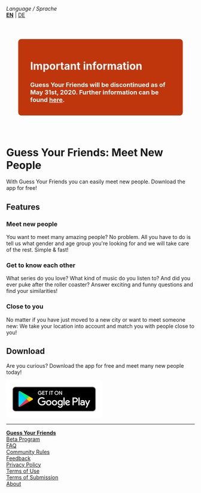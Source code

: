 _Language / Sprache_<br />
[__EN__](/index-en) | [DE](/index)

<br />
<br />

<div style="color: white; background-color: #BF360C; padding: 16px 32px; margin: 8px 32px; border-radius: 8px;">
<h1>Important information</h1>
<h3><b>Guess Your Friends will be discontinued as of May 31st, 2020.</b> Further information can be found <a style="color: white" href="/thank-you"><b><u>here</u></b></a>.</h3>
</div>

<br />
<br />

# Guess Your Friends: Meet New People

With Guess Your Friends you can easily meet new people. Download the app for free!

## Features

### Meet new people
You want to meet many amazing people? No problem. All you have to do is tell us what gender and age group you're looking for and we will take care of the rest. Simple & fast!

### Get to know each other
What series do you love? What kind of music do you listen to? And did you ever puke after the roller coaster? Answer exciting and funny questions and find your similarities!

### Close to you
No matter if you have just moved to a new city or want to meet someone new: We take your location into account and match you with people close to you!

## Download
Are you curious? Download the app for free and meet many new people today!

[![Download](/img/badge_play_en.png)](https://play.google.com/store/apps/details?id=com.asumaone.gyf&referrer=utm_source%3Dwebsite)

---

[__Guess Your Friends__](/index-en)<br />
[Beta Program](/beta-program-en)<br />
[FAQ](/faq-en)<br />
[Community Rules](/community-rules-en)<br />
[Feedback](/feedback-en)<br />
[Privacy Policy](/privacy-en)<br />
[Terms of Use](/terms-of-use-en)<br />
[Terms of Submission](/terms-of-submissions-en)<br />
[About](/about-en)